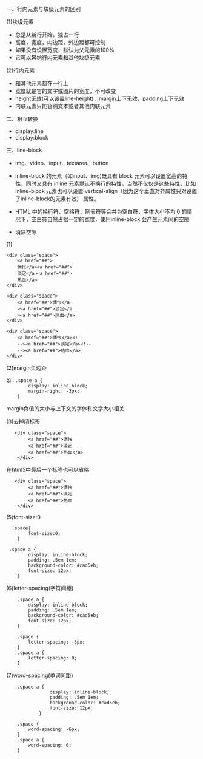 一、行内元素与块级元素的区别

(1)块级元素

* 总是从新行开始，独占一行
* 高度，宽度，内边距，外边距都可控制
* 如果没有设置宽度，默认为父元素的100%
* 它可以容纳行内元素和其他块级元素

(2)行内元素

* 和其他元素都在一行上
* 宽度就是它的文字或图片的宽度，不可改变
* height无效(可以设置line-height)，margin上下无效，padding上下无效
* 内联元素只能容纳文本或者其他内联元素

二、相互转换

* display:line
* display:block

三、line-block

* img、video、input、textarea、button

* lnline-block 的元素（如input、img)既具有 block 元素可以设置宽高的特性，同时又具有 inline 元素默认不换行的特性。当然不仅仅是这些特性，比如 inline-block 元素也可以设置 vertical-align（因为这个垂直对齐属性只对设置了inline-block的元素有效） 属性。

* HTML 中的换行符、空格符、制表符等合并为空白符，字体大小不为 0 的情况下，空白符自然占据一定的宽度，使用inline-block 会产生元素间的空隙

* 消除空隙

(1)

	<div class="space">
	    <a href="##">
	    惆怅</a><a href="##">
	    淡定</a><a href="##">
	    热血</a>
	</div>

	<div class="space">
	    <a href="##">惆怅</a
	    ><a href="##">淡定</a
	    ><a href="##">热血</a>
	</div>

	<div class="space">
	    <a href="##">惆怅</a><!--
	    --><a href="##">淡定</a><!--
	    --><a href="##">热血</a>
	</div>

(2)margin负边距

	如：.space a {
		    display: inline-block;
		    margin-right: -3px;
		}

margin负值的大小与上下文的字体和文字大小相关

(3)去掉闭标签

	   <div class="space">
	        <a href="##">惆怅
	        <a href="##">淡定
	        <a href="##">热血</a>
	    </div>

在html5中最后一个标签也可以省略

	   <div class="space">
	        <a href="##">惆怅
	        <a href="##">淡定
	        <a href="##">热血
	    </div>

(5)font-size:0

      .space{
            font-size:0;
        }

	 .space a {
            display: inline-block;
            padding: .5em 1em;
            background-color: #cad5eb;
            font-size: 12px;
        }

       
(6)letter-spacing(字符间距)

		.space a {
            display: inline-block;
            padding: .5em 1em;
            background-color: #cad5eb;
            font-size: 12px;
        }

        .space {
            letter-spacing: -3px;
        }
        .space a {
            letter-spacing: 0;
        }

(7)word-spacing(单词间距)

		.space a {
		            display: inline-block;
		            padding: .5em 1em;
		            background-color: #cad5eb;
		            font-size: 12px;
		        }
		
		.space {
		    word-spacing: -6px;
		}
		.space a {
		    word-spacing: 0;
		}